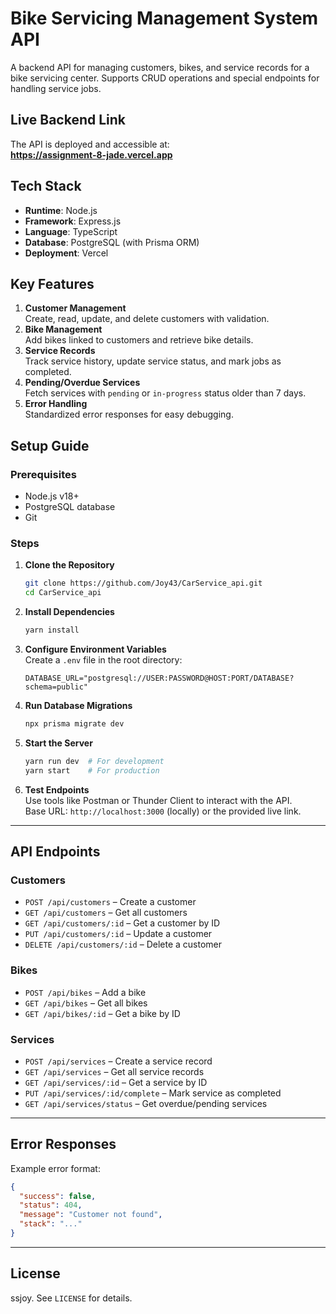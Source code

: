 # Bike Servicing Management System API

A backend API for managing customers, bikes, and service records for a bike servicing center. Supports CRUD operations and special endpoints for handling service jobs.

## Live Backend Link

The API is deployed and accessible at:  
**https://assignment-8-jade.vercel.app**

## Tech Stack

- **Runtime**: Node.js
- **Framework**: Express.js
- **Language**: TypeScript
- **Database**: PostgreSQL (with Prisma ORM)
- **Deployment**: Vercel

## Key Features

1. **Customer Management**  
   Create, read, update, and delete customers with validation.
2. **Bike Management**  
   Add bikes linked to customers and retrieve bike details.
3. **Service Records**  
   Track service history, update service status, and mark jobs as completed.
4. **Pending/Overdue Services**  
   Fetch services with `pending` or `in-progress` status older than 7 days.
5. **Error Handling**  
   Standardized error responses for easy debugging.

## Setup Guide

### Prerequisites

- Node.js v18+
- PostgreSQL database
- Git

### Steps

1. **Clone the Repository**
   ```bash
   git clone https://github.com/Joy43/CarService_api.git
   cd CarService_api

2. **Install Dependencies**
   ```bash
   yarn install
   ```

3. **Configure Environment Variables**  
   Create a `.env` file in the root directory:
   ```env
   DATABASE_URL="postgresql://USER:PASSWORD@HOST:PORT/DATABASE?schema=public"
   ```

4. **Run Database Migrations**
   ```bash
   npx prisma migrate dev
   ```

5. **Start the Server**
   ```bash
   yarn run dev  # For development
   yarn start    # For production
   ```

6. **Test Endpoints**  
   Use tools like Postman or Thunder Client to interact with the API.  
   Base URL: `http://localhost:3000` (locally) or the provided live link.

---

## API Endpoints

### Customers
- `POST /api/customers` – Create a customer
- `GET /api/customers` – Get all customers
- `GET /api/customers/:id` – Get a customer by ID
- `PUT /api/customers/:id` – Update a customer
- `DELETE /api/customers/:id` – Delete a customer

### Bikes
- `POST /api/bikes` – Add a bike
- `GET /api/bikes` – Get all bikes
- `GET /api/bikes/:id` – Get a bike by ID

### Services
- `POST /api/services` – Create a service record
- `GET /api/services` – Get all service records
- `GET /api/services/:id` – Get a service by ID
- `PUT /api/services/:id/complete` – Mark service as completed
- `GET /api/services/status` – Get overdue/pending services

---

## Error Responses

Example error format:
```json
{
  "success": false,
  "status": 404,
  "message": "Customer not found",
  "stack": "..."
}
```

---

## License

ssjoy. See `LICENSE` for details.